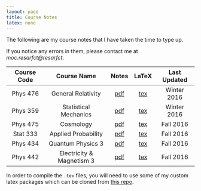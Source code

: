 ```yaml
---
layout: page
title: Course Notes
latex: none
---
```

The following are my course notes that I have taken the time to type up.

If you notice any errors in them, please contact me at *<span class="hide-email">moc.resarfct@resarfct</span>*. 

| Course Code | Course Name | Notes | LaTeX | Last Updated |
|:-----------:|:-----------:|:-----:|:-----:|:------------:|
| Phys 476 | General Relativity | [pdf](https://github.com/tcfraser/course-notes/raw/master/notes/general-relativity/general-relativity.pdf) | [tex](https://github.com/tcfraser/course-notes/raw/master/notes/general-relativity/general-relativity.tex) | Winter 2016 |
| Phys 359 | Statistical Mechanics | [pdf](https://github.com/tcfraser/course-notes/raw/master/notes/stat-mech/stat-mech.pdf) | [tex](https://github.com/tcfraser/course-notes/raw/master/notes/stat-mech/stat-mech.tex) | Winter 2016 |
| Phys 475 | Cosmology | [pdf](https://github.com/tcfraser/course-notes/raw/master/notes/cosmology/cosmology.pdf) | [tex](https://github.com/tcfraser/course-notes/raw/master/notes/cosmology/cosmology.tex) | Fall 2016 |
| Stat 333 | Applied Probability | [pdf](https://github.com/tcfraser/course-notes/raw/master/notes/applied-probability/applied-probability.pdf) | [tex](https://github.com/tcfraser/course-notes/raw/master/notes/applied-probability/applied-probability.tex) | Fall 2016 |
| Phys 434 | Quantum Physics 3 | [pdf](https://github.com/tcfraser/course-notes/raw/master/notes/quantum-physics-three/quantum-physics-three.pdf) | [tex](https://github.com/tcfraser/course-notes/raw/master/notes/quantum-physics-three/quantum-physics-three.tex) | Fall 2016 |
| Phys 442 | Electricity & Magnetism 3 | [pdf](https://github.com/tcfraser/course-notes/raw/master/notes/electricity-magnetism-three/electricity-magnetism-three.pdf) | [tex](https://github.com/tcfraser/course-notes/raw/master/notes/electricity-magnetism-three/electricity-magnetism-three.tex) | Fall 2016 |

In order to compile the `.tex` files, you will need to use some of my custom latex packages which can be cloned from [this repo](https://github.com/tcfraser/latex-packages).
